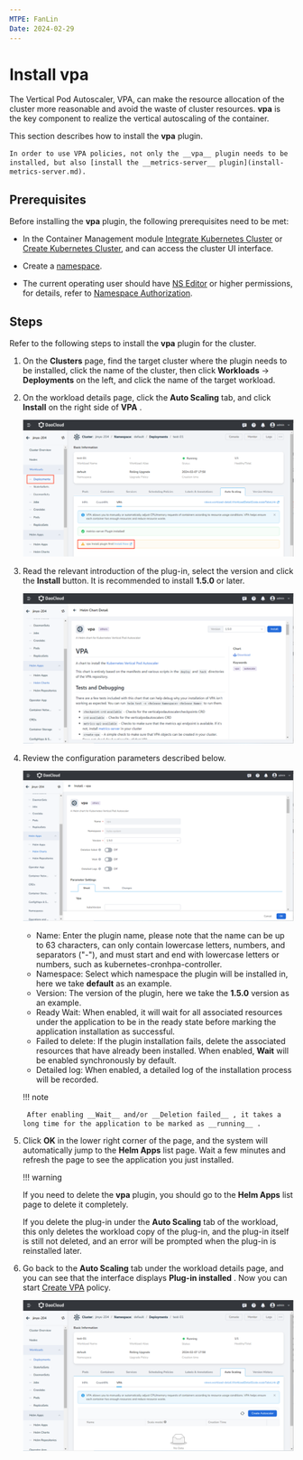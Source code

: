 ```yaml
---
MTPE: FanLin
Date: 2024-02-29
---
```


# Install vpa

The Vertical Pod Autoscaler, VPA, can make the resource allocation of the cluster more reasonable and avoid the waste of cluster resources. __vpa__ is the key component to realize the vertical autoscaling of the container.

This section describes how to install the __vpa__ plugin.

    In order to use VPA policies, not only the __vpa__ plugin needs to be installed, but also [install the __metrics-server__ plugin](install-metrics-server.md).

## Prerequisites

Before installing the __vpa__ plugin, the following prerequisites need to be met:

- In the Container Management module [Integrate Kubernetes Cluster](../clusters/integrate-cluster.md) or [Create Kubernetes Cluster](../clusters/create-cluster.md), and can access the cluster UI interface.

- Create a [namespace](../namespaces/createns.md).

- The current operating user should have [NS Editor](../permissions/permission-brief.md#ns-editor) or higher permissions, for details, refer to [Namespace Authorization](../namespaces/createns.md).

## Steps

Refer to the following steps to install the __vpa__ plugin for the cluster.

1. On the __Clusters__ page, find the target cluster where the plugin needs to be installed, click the name of the cluster, then click __Workloads__ -> __Deployments__ on the left, and click the name of the target workload.

2. On the workload details page, click the __Auto Scaling__ tab, and click __Install__ on the right side of __VPA__ .

    ![vpa](../images/installvpa.png)

3. Read the relevant introduction of the plug-in, select the version and click the __Install__ button. It is recommended to install __1.5.0__ or later.

    ![Install](../images/installvpa1.png)

4. Review the configuration parameters described below.

    ![Config](../images/installvpa2.png)

    - Name: Enter the plugin name, please note that the name can be up to 63 characters, can only contain lowercase letters, numbers, and separators ("-"), and must start and end with lowercase letters or numbers, such as kubernetes-cronhpa-controller.
    - Namespace: Select which namespace the plugin will be installed in, here we take __default__ as an example.
    - Version: The version of the plugin, here we take the __1.5.0__ version as an example.
    - Ready Wait: When enabled, it will wait for all associated resources under the application to be in the ready state before marking the application installation as successful.
    - Failed to delete: If the plugin installation fails, delete the associated resources that have already been installed. When enabled, __Wait__ will be enabled synchronously by default.
    - Detailed log: When enabled, a detailed log of the installation process will be recorded.

    !!! note

        After enabling __Wait__ and/or __Deletion failed__ , it takes a long time for the application to be marked as __running__ .

5. Click __OK__ in the lower right corner of the page, and the system will automatically jump to the __Helm Apps__ list page. Wait a few minutes and refresh the page to see the application you just installed.

    !!! warning

    If you need to delete the __vpa__ plugin, you should go to the __Helm Apps__ list page to delete it completely.

    If you delete the plug-in under the __Auto Scaling__ tab of the workload, this only deletes the workload copy of the plug-in, and the plug-in itself is still not deleted, and an error will be prompted when the plug-in is reinstalled later.

6. Go back to the __Auto Scaling__ tab under the workload details page, and you can see that the interface displays __Plug-in installed__ . Now you can start [Create VPA](create-vpa.md) policy.

    ![Finish Creation](../images/installvpa3.png)
